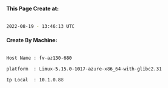 
   
#### This Page Create at:

```bash

2022-08-19 - 13:46:13 UTC

```

#### Create By Machine:

```bash

Host Name : fv-az130-680

platform  : Linux-5.15.0-1017-azure-x86_64-with-glibc2.31

Ip Local  : 10.1.0.88

```

